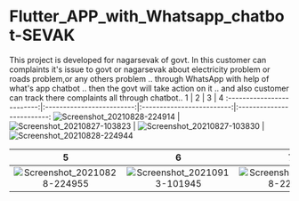 # Flutter_APP_with_Whatsapp_chatbot-SEVAK
This project is developed for nagarsevak of govt.  In this customer can complaints it's issue to govt or nagarsevak about electricity problem or roads problem,or any others problem .. through WhatsApp with help of what's app chatbot .. then the govt will take action on it .. and also customer can track there complaints all through chatbot..
1             |  2             |  3             |  4
:-------------------------:|:-------------------------:|:-------------------------:|:-------------------------:
![Screenshot_20210828-224914](https://github.com/AbhishekPawshekar/Flutter_APP_with_Whatsapp_chatbot-SEVAK/assets/89447125/bf327e37-97ab-4db2-9db5-d7fdeb49597e) | ![Screenshot_20210827-103823](https://github.com/AbhishekPawshekar/Flutter_APP_with_Whatsapp_chatbot-SEVAK/assets/89447125/c740080c-9aaf-46fd-8123-be2352add3f9) | ![Screenshot_20210827-103830](https://github.com/AbhishekPawshekar/Flutter_APP_with_Whatsapp_chatbot-SEVAK/assets/89447125/c0e6cdd7-740d-421c-a11a-3769eae7a824) | ![Screenshot_20210828-224944](https://github.com/AbhishekPawshekar/Flutter_APP_with_Whatsapp_chatbot-SEVAK/assets/89447125/831c30dc-3957-4664-8c8d-381249ba1d5e)

5             |  6             |  7
:-------------------------:|:-------------------------:|:-------------------------:
![Screenshot_20210828-224955](https://github.com/AbhishekPawshekar/Flutter_APP_with_Whatsapp_chatbot-SEVAK/assets/89447125/22cac605-d91d-4144-852c-ccead4e79520) | ![Screenshot_20210913-101945](https://github.com/AbhishekPawshekar/Flutter_APP_with_Whatsapp_chatbot-SEVAK/assets/89447125/bb1e58c9-ca11-416f-b711-7385e06dc3e3) | ![Screenshot_20210828-224949](https://github.com/AbhishekPawshekar/Flutter_APP_with_Whatsapp_chatbot-SEVAK/assets/89447125/391ff3b0-f495-438c-8d33-9e87fd1f26d3)
